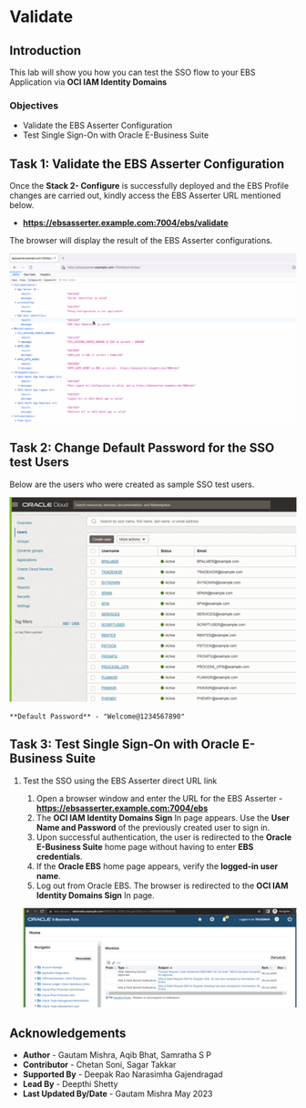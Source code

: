 # Validate

## Introduction

This lab will show you how you can test the SSO flow to your EBS Application via **OCI IAM Identity Domains**


### Objectives

-   Validate the EBS Asserter Configuration
-   Test Single Sign-On with Oracle E-Business Suite


## Task 1: Validate the EBS Asserter Configuration

Once the **Stack 2- Configure** is successfully deployed and the EBS Profile changes are carried out, kindly access the EBS Asserter URL mentioned below.

- **https://ebsasserter.example.com:7004/ebs/validate**

The browser will display the result of the EBS Asserter configurations.

![Capture 1](./image/Capture1.png "Capture 1")
	
## Task 2: Change Default Password for the SSO test Users

Below are the users who were created as sample SSO test users. 

![Capture 3](./image/Capture3.png "Capture 3")
	
	**Default Password** - "Welcome@1234567890"
		
## Task 3: Test Single Sign-On with Oracle E-Business Suite

1. Test the SSO using the EBS Asserter direct URL link

	1. Open a browser window and enter the URL for the EBS Asserter - **https://ebsasserter.example.com:7004/ebs**
	2. The **OCI IAM Identity Domains Sign** In page appears. Use the **User Name and Password** of the previously created user to sign in.
	3. Upon successful authentication, the user is redirected to the **Oracle E-Business Suite** home page without having to enter **EBS credentials**.
	4. If the **Oracle EBS** home page appears, verify the **logged-in user name**.
	5. Log out from Oracle EBS. The browser is redirected to the **OCI IAM Identity Domains Sign** In page.

	![Capture 2](./image/Capture2.png "Capture 2")
	

## Acknowledgements
* **Author** - Gautam Mishra, Aqib Bhat, Samratha S P
* **Contributor** - Chetan Soni, Sagar Takkar
* **Supported By** - Deepak Rao Narasimha Gajendragad
* **Lead By** - Deepthi Shetty 
* **Last Updated By/Date** - Gautam Mishra May 2023

